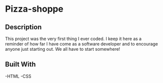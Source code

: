 # Pizza-shoppe

## Description

This project was the very first thing I ever coded. I keep it here as a reminder of how far I have come as a software developer and to encourage anyone just starting out. We all have to start somewhere!

## Built With
-HTML
-CSS
